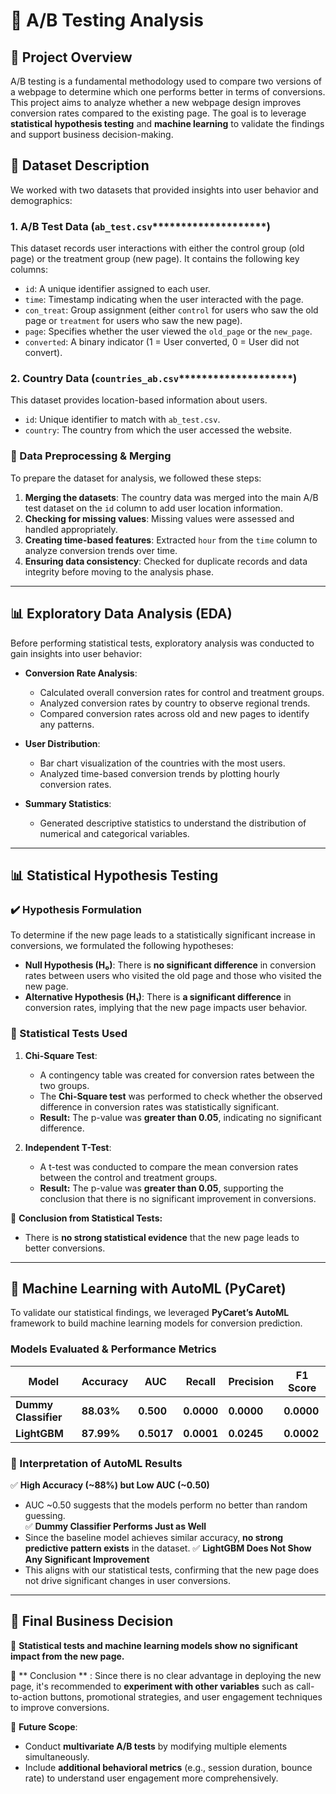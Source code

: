 # 📌 A/B Testing Analysis 

## **📝 Project Overview**

A/B testing is a fundamental methodology used to compare two versions of a webpage to determine which one performs better in terms of conversions. This project aims to analyze whether a new webpage design improves conversion rates compared to the existing page. The goal is to leverage **statistical hypothesis testing** and **machine learning** to validate the findings and support business decision-making.

## **📂 Dataset Description**

We worked with two datasets that provided insights into user behavior and demographics:

### **1. A/B Test Data (********`ab_test.csv`********\*\*\*\*\*\*\*\*\*\*\*\*\*\*\*\*\*\*\*\*)**

This dataset records user interactions with either the control group (old page) or the treatment group (new page). It contains the following key columns:

- `id`: A unique identifier assigned to each user.
- `time`: Timestamp indicating when the user interacted with the page.
- `con_treat`: Group assignment (either `control` for users who saw the old page or `treatment` for users who saw the new page).
- `page`: Specifies whether the user viewed the `old_page` or the `new_page`.
- `converted`: A binary indicator (1 = User converted, 0 = User did not convert).

### **2. Country Data (********`countries_ab.csv`********\*\*\*\*\*\*\*\*\*\*\*\*\*\*\*\*\*\*\*\*)**

This dataset provides location-based information about users.

- `id`: Unique identifier to match with `ab_test.csv`.
- `country`: The country from which the user accessed the website.

### **🔧 Data Preprocessing & Merging**

To prepare the dataset for analysis, we followed these steps:

1. **Merging the datasets**: The country data was merged into the main A/B test dataset on the `id` column to add user location information.
2. **Checking for missing values**: Missing values were assessed and handled appropriately.
3. **Creating time-based features**: Extracted `hour` from the `time` column to analyze conversion trends over time.
4. **Ensuring data consistency**: Checked for duplicate records and data integrity before moving to the analysis phase.

---

## **📊 Exploratory Data Analysis (EDA)**

Before performing statistical tests, exploratory analysis was conducted to gain insights into user behavior:

- **Conversion Rate Analysis**:

  - Calculated overall conversion rates for control and treatment groups.
  - Analyzed conversion rates by country to observe regional trends.
  - Compared conversion rates across old and new pages to identify any patterns.

- **User Distribution**:

  - Bar chart visualization of the  countries with the most users.
  - Analyzed time-based conversion trends by plotting hourly conversion rates.

- **Summary Statistics**:

  - Generated descriptive statistics to understand the distribution of numerical and categorical variables.

---

## **📊 Statistical Hypothesis Testing**

### **✔️ Hypothesis Formulation**

To determine if the new page leads to a statistically significant increase in conversions, we formulated the following hypotheses:

- **Null Hypothesis (H₀)**: There is **no significant difference** in conversion rates between users who visited the old page and those who visited the new page.
- **Alternative Hypothesis (H₁)**: There is **a significant difference** in conversion rates, implying that the new page impacts user behavior.

### **📌 Statistical Tests Used**

1. **Chi-Square Test**:

   - A contingency table was created for conversion rates between the two groups.
   - The **Chi-Square test** was performed to check whether the observed difference in conversion rates was statistically significant.
   - **Result:** The p-value was **greater than 0.05**, indicating no significant difference.

2. **Independent T-Test**:

   - A t-test was conducted to compare the mean conversion rates between the control and treatment groups.
   - **Result:** The p-value was **greater than 0.05**, supporting the conclusion that there is no significant improvement in conversions.

🚀 **Conclusion from Statistical Tests:**

- There is **no strong statistical evidence** that the new page leads to better conversions.

---

## **🤖 Machine Learning with AutoML (PyCaret)**

To validate our statistical findings, we leveraged **PyCaret’s AutoML** framework to build machine learning models for conversion prediction.

### **Models Evaluated & Performance Metrics**

| Model                | Accuracy   | AUC        | Recall     | Precision  | F1 Score   |
| -------------------- | ---------- | ---------- | ---------- | ---------- | ---------- |
| **Dummy Classifier** | **88.03%** | **0.500**  | **0.0000** | **0.0000** | **0.0000** |
| **LightGBM**         | **87.99%** | **0.5017** | **0.0001** | **0.0245** | **0.0002** |

### **🚀 Interpretation of AutoML Results**

✅ **High Accuracy (\~88%) but Low AUC (\~0.50)**

- AUC \~0.50 suggests that the models perform no better than random guessing.\
  ✅ **Dummy Classifier Performs Just as Well**
- Since the baseline model achieves similar accuracy, **no strong predictive pattern exists** in the dataset.
  ✅ **LightGBM Does Not Show Any Significant Improvement**
- This aligns with our statistical tests, confirming that the new page does not drive significant changes in user conversions.

---

## **🚀 Final Business Decision**

📌 **Statistical tests and machine learning models show no significant impact from the new page.**

📌 \*\* Conclusion \*\* : Since there is no clear advantage in deploying the new page, it's recommended to **experiment with other variables** such as call-to-action buttons, promotional strategies, and user engagement techniques to improve conversions.

📌 **Future Scope**:

- Conduct **multivariate A/B tests** by modifying multiple elements simultaneously.
- Include **additional behavioral metrics** (e.g., session duration, bounce rate) to understand user engagement more comprehensively.


